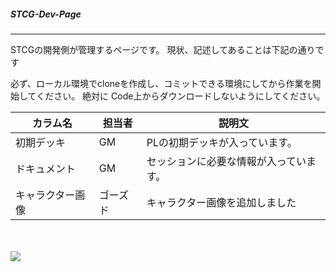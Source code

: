 ﻿##### STCG-Dev-Page
---
STCGの開発側が管理するページです。
現状、記述してあることは下記の通りです

必ず、ローカル環境でcloneを作成し、コミットできる環境にしてから作業を開始してください。
絶対に Code上からダウンロードしないようにしてください。

| カラム名 | 担当者 | 説明文 |
----|----|---- 
| 初期デッキ | GM | PLの初期デッキが入っています。 |
| ドキュメント | GM | セッションに必要な情報が入っています。 |
| キャラクター画像 | ゴーズド | キャラクター画像を追加しました |

<br><br>
![](https://img.gifmagazine.net/gifmagazine/images/3003682/original.gif)
